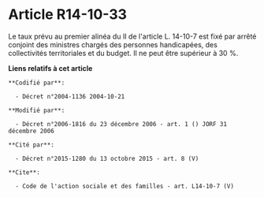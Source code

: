 # Article R14-10-33

Le taux prévu au premier alinéa du II de l'article L. 14-10-7 est fixé par arrêté conjoint des ministres chargés des
personnes handicapées, des collectivités territoriales et du budget. Il ne peut être supérieur à 30 %.

**Liens relatifs à cet article**

	**Codifié par**:

	  - Décret n°2004-1136 2004-10-21

	**Modifié par**:

	  - Décret n°2006-1816 du 23 décembre 2006 - art. 1 () JORF 31 décembre 2006

	**Cité par**:

	  - Décret n°2015-1280 du 13 octobre 2015 - art. 8 (V)

	**Cite**:

	  - Code de l'action sociale et des familles - art. L14-10-7 (V)
